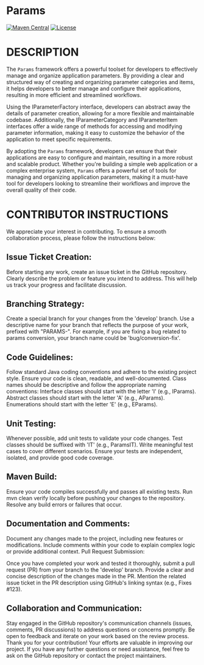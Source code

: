 # Params

[![Maven Central](https://img.shields.io/maven-central/v/com.iloo/params.svg)](https://search.maven.org/artifact/com.iloo/params/2.0-SNAPSHOT/jar)
[![License](https://img.shields.io/badge/license-MIT-blue.svg)](https://github.com/{username}/params/blob/master/LICENSE)

DESCRIPTION
===========

The `Params` framework offers a powerful toolset for developers to effectively manage and organize application parameters. By providing a clear and structured way of creating and organizing parameter categories and items, it helps developers to better manage and configure their applications, resulting in more efficient and streamlined workflows.

Using the IParameterFactory interface, developers can abstract away the details of parameter creation, allowing for a more flexible and maintainable codebase. Additionally, the IParameterCategory and IParameterItem interfaces offer a wide range of methods for accessing and modifying parameter information, making it easy to customize the behavior of the application to meet specific requirements.

By adopting the `Params` framework, developers can ensure that their applications are easy to configure and maintain, resulting in a more robust and scalable product. Whether you're building a simple web application or a complex enterprise system, `Params` offers a powerful set of tools for managing and organizing application parameters, making it a must-have tool for developers looking to streamline their workflows and improve the overall quality of their code.



CONTRIBUTOR INSTRUCTIONS
========================

We appreciate your interest in contributing. To ensure a smooth collaboration process, please follow the instructions below:

Issue Ticket Creation:
----------------------

Before starting any work, create an issue ticket in the GitHub repository.
Clearly describe the problem or feature you intend to address.
This will help us track your progress and facilitate discussion.

Branching Strategy:
-------------------

Create a special branch for your changes from the 'develop' branch.
Use a descriptive name for your branch that reflects the purpose of your work, prefixed with "PARAMS-".
For example, if you are fixing a bug related to params conversion, your branch name could be 'bug/conversion-fix'.

Code Guidelines:
----------------

Follow standard Java coding conventions and adhere to the existing project style.
Ensure your code is clean, readable, and well-documented.
Class names should be descriptive and follow the appropriate naming conventions:
Interface classes should start with the letter 'I' (e.g., IParams).
Abstract classes should start with the letter 'A' (e.g., AParams).
Enumerations should start with the letter 'E' (e.g., EParams).

Unit Testing:
-------------

Whenever possible, add unit tests to validate your code changes.
Test classes should be suffixed with 'IT' (e.g., ParamsIT).
Write meaningful test cases to cover different scenarios.
Ensure your tests are independent, isolated, and provide good code coverage.

Maven Build:
------------

Ensure your code compiles successfully and passes all existing tests.
Run mvn clean verify locally before pushing your changes to the repository.
Resolve any build errors or failures that occur.

Documentation and Comments:
---------------------------

Document any changes made to the project, including new features or modifications.
Include comments within your code to explain complex logic or provide additional context.
Pull Request Submission:

Once you have completed your work and tested it thoroughly, submit a pull request (PR) from your branch to the 'develop' branch.
Provide a clear and concise description of the changes made in the PR.
Mention the related issue ticket in the PR description using GitHub's linking syntax (e.g., Fixes #123).

Collaboration and Communication:
--------------------------------

Stay engaged in the GitHub repository's communication channels (issues, comments, PR discussions) to address questions or concerns promptly.
Be open to feedback and iterate on your work based on the review process.
Thank you for your contribution! Your efforts are valuable in improving our project. If you have any further questions or need assistance, feel free to ask on the GitHub repository or contact the project maintainers.